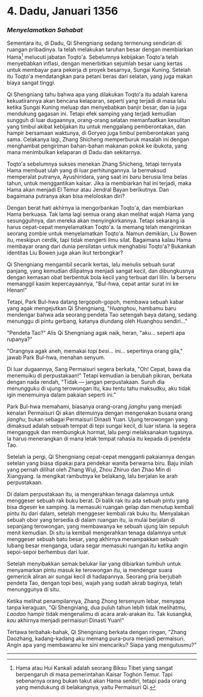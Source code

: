 # 4. Dadu, Januari 1356
### *Menyelamatkan Sahabat*

Sementara itu, di Dadu, Qi Shengniang sedang termenung sendirian di ruangan pribadinya. Ia telah melakukan taruhan besar dengan membiarkan Hama[^hama] melucuti jabatan Toqto'a. Sebelumnya kebijakan Toqto'a telah menyebabkan inflasi, dengan menerbitkan sejumlah besar uang kertas untuk membayar para pekerja di proyek besarnya, Sungai Kuning. Setelah itu Toqto'a mendatangkan para petani beras dari selatan, yang juga makan biaya sangat tinggi.

Qi Shengniang tahu bahwa apa yang dilakukan Toqto'a itu adalah karena kekuatirannya akan bencana kelaparan, seperti yang terjadi di masa lalu ketika Sungai Kuning meluap dan menyebabkan banjir besar, dan ia juga mendukung gagasan ini. Tetapi efek samping yang terjadi kemudian sungguh di luar dugaannya, orang-orang selatan memanfaatkan kesulitan yang timbul akibat kebijakan itu untuk menggalang pemberontakan, dan hampir bersamaan waktunya, di Goryeo juga timbul pemberontakan yang sama. Celakanya lagi, Zhang Shicheng memperburuk masalah ini dengan menghambat pengiriman bahan-bahan makanan pokok ke ibukota, yang mana menimbulkan kelaparan di Dadu dan sekitarnya.

Toqto'a sebelumnya sukses menekan Zhang Shicheng, tetapi ternyata Hama membuat ulah yang di luar perhitungannya. Ia bermaksud memperalat putranya, Ayushiridara, yang saat ini baru berusia lima belas tahun, untuk menggantikan kaisar. Jika ia membiarkan hal ini terjadi, maka Hama akan menjadi El Temur atau Jendral Bayan berikutnya. Dan bagaimana putranya akan bisa meloloskan diri?

Dengan berat hati akhirnya ia mengorbankan Toqto'a, dan membiarkan Hama berkuasa. Tak lama lagi semua orang akan melihat wajah Hama yang sesungguhnya, dan mereka akan menyingkirkannya. Tetapi sekarang ia harus cepat-cepat menyelamatkan Toqto'a. Ia memang telah mengirimkan seorang zombie untuk menyelamatkan Toqto'a. Namun demikian, Liu Bowen itu, meskipun cerdik, tapi tidak mengerti ilmu silat. Bagaimana kalau Hama membayar orang dari dunia persilatan untuk menghabisi Toqto'a? Bukankah identitas Liu Bowen juga akan ikut terbongkar?

[^hama]: Hama atau Hui Kankali adalah seorang Biksu Tibet yang sangat berpengaruh di masa pemerintahan Kaisar Toghon Temur. Tapi sebenarnya orang bukan takut akan Hama sendiri, tetapi pada orang yang mendukung di belakangnya, yaitu Permaisuri Qi.

Qi Shengniang mengambil secarik kertas, lalu menulis sebuah surat panjang, yang kemudian dilipatnya menjadi sangat kecil, dan dibungkusnya dengan kemasan obat berbentuk bola kecil yang terbuat dari lilin. Ia berseru memanggil kasim kepercayaannya, "Bul-hwa, cepat antar surat ini ke Henan!"

Tetapi, Park Bul-hwa datang tergopoh-gopoh, membawa sebuah kabar yang agak mengejutkan Qi Shengniang, "*Huanghou*, hambamu baru mendengar bahwa ada seorang pendeta Tao setengah baya datang, sedang menunggu di pintu gerbang, katanya diundang oleh Huanghou sendiri..."

"Pendeta Tao?" Alis Qi Shengniang agak naik, heran, "aku... seperti apa rupanya?"

"Orangnya agak aneh, memakai *topi besi*... ini... sepertinya orang gila," jawab Park Bul-hwa, menahan senyum.

Di luar dugaannya, Sang Permaisuri segera berkata, "Oh! Cepat, bawa dia menemuiku di perpustakaan!" Tetapi kemudian ia berubah pikiran, berkata dengan nada rendah, "Tidak — jangan perpustakaan. Suruh dia menungguku di ujung terowongan itu, kau tentu tahu maksudku, aku tidak igin menemuinya dalam pakaian seperti ini."

Park Bul-hwa memahami, biasanya orang-orang *jianghu* yang menjadi kenalan Permaisuri Qi akan ditemuinya dengan mengenakan busana orang *jianghu*, bukan sebagai Permaisuri Dinasti Yuan. Ujung terowongan yang dimaksud adalah sebuah tempat di tepi sungai kecil, di luar istana. Ia segera mengangguk dan membungkuk hormat, lalu pergi melaksanakan tugasnya. Ia harus menerangkan di mana letak tempat rahasia itu kepada di pendeta Tao.

Setelah ia pergi, Qi Shengniang cepat-cepat mengganti pakaiannya dengan setelan yang biasa dipakai para pendekar wanita berwarna biru. Baju inilah yang pernah dilihat oleh Zhang Wuji, Zhou Zhiruo dan Zhao Min di Xiangyang. Ia mengikat rambutnya ke belakang, lalu berjalan ke arah perpustakaan.

Di dalam perpustakaan itu, ia mengerahkan tenaga dalamnya untuk menggeser sebuah rak buku berat. Di balik rak itu ada sebuah pintu yang bisa digeser ke samping. Ia memasuki ruangan gelap dan menutup kembali pintu itu dari dalam, setelah menggeser kembali rak buku itu. Menyalakan sebuah obor yang tersedia di dalam ruangan itu, ia mulai berjalan di sepanjang terowongan, yang membawanya ke sebuah ujung lain sepuluh menit kemudian. Di situ ia kembali mengerahkan tenaga dalamnya untuk menggeser sebuah batu besar, yang akhirnya menampakkan sebuah lubang besar menganga, udara segar memasuki ruangan itu ketika angin sepoi-sepoi berhembus dari luar.

Setelah menyibakkan semak belukar liar yang dibiarkan tumbuh untuk menyamarkan pintu masuk ke terowongan itu, ia mendengar suara gemericik aliran air sungai kecil di hadapannya. Seorang pria berjubah pendeta Tao, dengan topi besi, wajah yang sudah akrab baginya, telah menunggunya di situ.

Ketika melihat penampilannya, Zhang Zhong tersenyum lebar, menyapa tanpa keraguan, "Qi Shengniang, dua puluh tahun lebih tidak melihatmu, *Laodao* hampir tidak mengenalimu di acara arak-arakan itu. Tak kusangka, *kau* akhirnya menjadi permaisuri Dinasti Yuan!"

Tertawa terbahak-bahak, Qi Shengniang berkata dengan ringan, "Zhang Daozhang, kadang-kadang aku memang pura-pura menjadi permaisuri. Angin apa yang membawamu ke sini mencariku? Siapa yang mengutusmu?"

---

